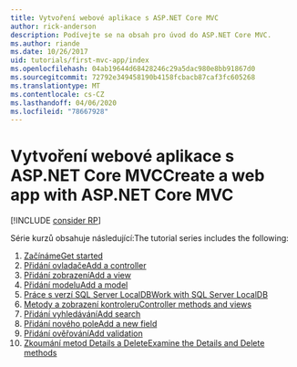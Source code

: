 ```yaml
---
title: Vytvoření webové aplikace s ASP.NET Core MVC
author: rick-anderson
description: Podívejte se na obsah pro úvod do ASP.NET Core MVC.
ms.author: riande
ms.date: 10/26/2017
uid: tutorials/first-mvc-app/index
ms.openlocfilehash: 04ab19644d68428246c29a5dac980e8bb91867d0
ms.sourcegitcommit: 72792e349458190b4158fcbacb87caf3fc605268
ms.translationtype: MT
ms.contentlocale: cs-CZ
ms.lasthandoff: 04/06/2020
ms.locfileid: "78667928"
---
```

# <a name="create-a-web-app-with-aspnet-core-mvc"></a><span data-ttu-id="7ea58-103">Vytvoření webové aplikace s ASP.NET Core MVC</span><span class="sxs-lookup"><span data-stu-id="7ea58-103">Create a web app with ASP.NET Core MVC</span></span>

[!INCLUDE [consider RP](~/includes/razor.md)]

<span data-ttu-id="7ea58-104">Série kurzů obsahuje následující:</span><span class="sxs-lookup"><span data-stu-id="7ea58-104">The tutorial series includes the following:</span></span>

1. [<span data-ttu-id="7ea58-105">Začínáme</span><span class="sxs-lookup"><span data-stu-id="7ea58-105">Get started</span></span>](start-mvc.md)
1. [<span data-ttu-id="7ea58-106">Přidání ovladače</span><span class="sxs-lookup"><span data-stu-id="7ea58-106">Add a controller</span></span>](adding-controller.md)
1. [<span data-ttu-id="7ea58-107">Přidání zobrazení</span><span class="sxs-lookup"><span data-stu-id="7ea58-107">Add a view</span></span>](adding-view.md)
1. [<span data-ttu-id="7ea58-108">Přidání modelu</span><span class="sxs-lookup"><span data-stu-id="7ea58-108">Add a model</span></span>](adding-model.md)
1. [<span data-ttu-id="7ea58-109">Práce s verzí SQL Server LocalDB</span><span class="sxs-lookup"><span data-stu-id="7ea58-109">Work with SQL Server LocalDB</span></span>](working-with-sql.md)
1. [<span data-ttu-id="7ea58-110">Metody a zobrazení kontroleru</span><span class="sxs-lookup"><span data-stu-id="7ea58-110">Controller methods and views</span></span>](controller-methods-views.md)
1. [<span data-ttu-id="7ea58-111">Přidání vyhledávání</span><span class="sxs-lookup"><span data-stu-id="7ea58-111">Add search</span></span>](search.md)
1. [<span data-ttu-id="7ea58-112">Přidání nového pole</span><span class="sxs-lookup"><span data-stu-id="7ea58-112">Add a new field</span></span>](new-field.md)
1. [<span data-ttu-id="7ea58-113">Přidání ověřování</span><span class="sxs-lookup"><span data-stu-id="7ea58-113">Add validation</span></span>](validation.md)
1. [<span data-ttu-id="7ea58-114">Zkoumání metod Details a Delete</span><span class="sxs-lookup"><span data-stu-id="7ea58-114">Examine the Details and Delete methods</span></span>](details.md)
